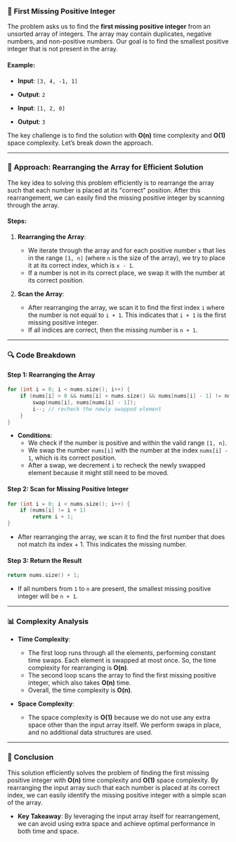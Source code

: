 ### 🌟 **First Missing Positive Integer**

The problem asks us to find the **first missing positive integer** from an unsorted array of integers. The array may contain duplicates, negative numbers, and non-positive numbers. Our goal is to find the smallest positive integer that is not present in the array.

#### Example:
- **Input**: `[3, 4, -1, 1]`
- **Output**: `2`

- **Input**: `[1, 2, 0]`
- **Output**: `3`

The key challenge is to find the solution with **O(n)** time complexity and **O(1)** space complexity. Let’s break down the approach.

---

### 🔑 **Approach: Rearranging the Array for Efficient Solution**

The key idea to solving this problem efficiently is to rearrange the array such that each number is placed at its "correct" position. After this rearrangement, we can easily find the missing positive integer by scanning through the array.

#### Steps:

1. **Rearranging the Array**:
   - We iterate through the array and for each positive number `x` that lies in the range `[1, n]` (where `n` is the size of the array), we try to place it at its correct index, which is `x - 1`.
   - If a number is not in its correct place, we swap it with the number at its correct position.
   
2. **Scan the Array**:
   - After rearranging the array, we scan it to find the first index `i` where the number is not equal to `i + 1`. This indicates that `i + 1` is the first missing positive integer.
   - If all indices are correct, then the missing number is `n + 1`.

---

### 🔍 **Code Breakdown**

#### Step 1: Rearranging the Array

```cpp
for (int i = 0; i < nums.size(); i++) {
    if (nums[i] > 0 && nums[i] < nums.size() && nums[nums[i] - 1] != nums[i]) {
        swap(nums[i], nums[nums[i] - 1]);
        i--; // recheck the newly swapped element
    }
}
```

- **Conditions**: 
  - We check if the number is positive and within the valid range `[1, n]`.
  - We swap the number `nums[i]` with the number at the index `nums[i] - 1`, which is its correct position.
  - After a swap, we decrement `i` to recheck the newly swapped element because it might still need to be moved.

#### Step 2: Scan for Missing Positive Integer

```cpp
for (int i = 0; i < nums.size(); i++) {
    if (nums[i] != i + 1)
        return i + 1;
}
```

- After rearranging the array, we scan it to find the first number that does not match its index + 1. This indicates the missing number.

#### Step 3: Return the Result

```cpp
return nums.size() + 1;
```

- If all numbers from `1` to `n` are present, the smallest missing positive integer will be `n + 1`.

---

### 📊 **Complexity Analysis**

- **Time Complexity**: 
  - The first loop runs through all the elements, performing constant time swaps. Each element is swapped at most once. So, the time complexity for rearranging is **O(n)**.
  - The second loop scans the array to find the first missing positive integer, which also takes **O(n)** time.
  - Overall, the time complexity is **O(n)**.

- **Space Complexity**:
  - The space complexity is **O(1)** because we do not use any extra space other than the input array itself. We perform swaps in place, and no additional data structures are used.

---

### 🏁 **Conclusion**

This solution efficiently solves the problem of finding the first missing positive integer with **O(n)** time complexity and **O(1)** space complexity. By rearranging the input array such that each number is placed at its correct index, we can easily identify the missing positive integer with a simple scan of the array.

- **Key Takeaway**: By leveraging the input array itself for rearrangement, we can avoid using extra space and achieve optimal performance in both time and space.
